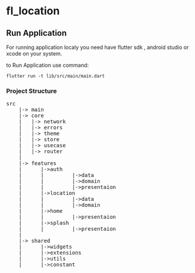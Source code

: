 # fl_location


## Run Application

For running application localy you need have flutter sdk , android studio or xcode on your system.

to Run Application use command:
```
flutter run -t lib/src/main/main.dart
```

### Project Structure
<pre>
src
    |-> main
    |-> core
    |   |-> network
    |   |-> errors
    |   |-> theme
    |   |-> store
    |   |-> usecase
    |   |-> router
    |      
    |-> features
    |      |->auth
    |      |         |->data
    |      |         |->domain
    |      |         |->presentaion
    |      |->location
    |      |         |->data
    |      |         |->domain
    |      |->home
    |      |         |->presentaion
    |      |->splash
    |      |         |->presentaion
    |      
    |-> shared
    |      |->widgets
    |      |->extensions
    |      |->utils
    |      |->constant
</pre>